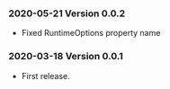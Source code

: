 ### 2020-05-21 Version 0.0.2
* Fixed RuntimeOptions property name

### 2020-03-18 Version 0.0.1
* First release.